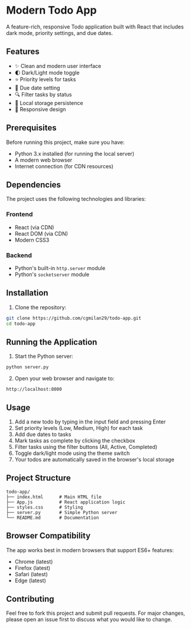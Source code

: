# Modern Todo App

A feature-rich, responsive Todo application built with React that includes dark mode, priority settings, and due dates.

## Features

- ✨ Clean and modern user interface
- 🌓 Dark/Light mode toggle
- ⭐ Priority levels for tasks
- 📅 Due date setting
- 🔍 Filter tasks by status
- 💾 Local storage persistence
- 📱 Responsive design

## Prerequisites

Before running this project, make sure you have:
- Python 3.x installed (for running the local server)
- A modern web browser
- Internet connection (for CDN resources)

## Dependencies

The project uses the following technologies and libraries:

### Frontend
- React (via CDN)
- React DOM (via CDN)
- Modern CSS3

### Backend
- Python's built-in `http.server` module
- Python's `socketserver` module

## Installation

1. Clone the repository:
```bash
git clone https://github.com/cgmilan29/todo-app.git
cd todo-app
```

## Running the Application

1. Start the Python server:
```bash
python server.py
```

2. Open your web browser and navigate to:
```
http://localhost:8000
```

## Usage

1. Add a new todo by typing in the input field and pressing Enter
2. Set priority levels (Low, Medium, High) for each task
3. Add due dates to tasks
4. Mark tasks as complete by clicking the checkbox
5. Filter tasks using the filter buttons (All, Active, Completed)
6. Toggle dark/light mode using the theme switch
7. Your todos are automatically saved in the browser's local storage

## Project Structure

```
todo-app/
├── index.html      # Main HTML file
├── App.js          # React application logic
├── styles.css      # Styling
├── server.py       # Simple Python server
└── README.md       # Documentation
```

## Browser Compatibility

The app works best in modern browsers that support ES6+ features:
- Chrome (latest)
- Firefox (latest)
- Safari (latest)
- Edge (latest)

## Contributing

Feel free to fork this project and submit pull requests. For major changes, please open an issue first to discuss what you would like to change.